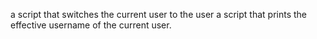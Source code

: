 a script that switches the current user to the user
 a script that prints the effective username of the current user.
